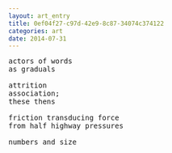 ```yaml
---
layout: art_entry 
title: 0ef04f27-c97d-42e9-8c87-34074c374122
categories: art
date: 2014-07-31
---
```

<!-- !-->

<pre class='poem'>
actors of words
as graduals

attrition
association;
these thens

friction transducing force
from half highway pressures

numbers and size
</pre>
